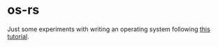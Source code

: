 # os-rs

Just some experiments with writing an operating system following [this tutorial](https://os.phil-opp.com).
